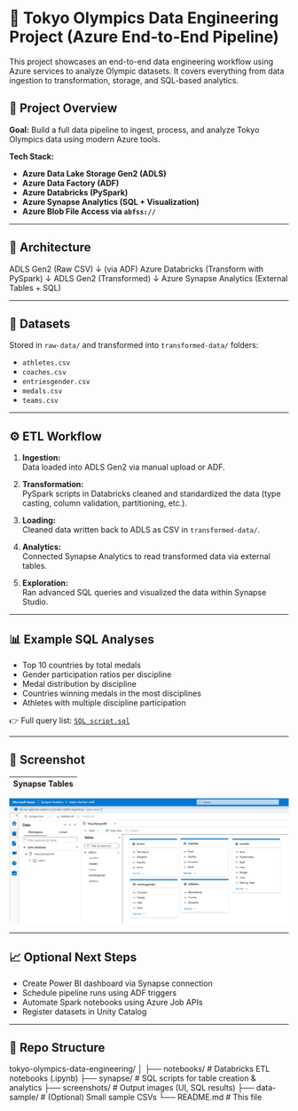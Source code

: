 # 🏅 Tokyo Olympics Data Engineering Project (Azure End-to-End Pipeline)

This project showcases an end-to-end data engineering workflow using Azure services to analyze Olympic datasets. It covers everything from data ingestion to transformation, storage, and SQL-based analytics.

## 🚀 Project Overview

**Goal:** Build a full data pipeline to ingest, process, and analyze Tokyo Olympics data using modern Azure tools.

**Tech Stack:**
- **Azure Data Lake Storage Gen2 (ADLS)**
- **Azure Data Factory (ADF)**
- **Azure Databricks (PySpark)**
- **Azure Synapse Analytics (SQL + Visualization)**
- **Azure Blob File Access via `abfss://`**

---

## 🧱 Architecture

ADLS Gen2 (Raw CSV)
↓ (via ADF)
Azure Databricks (Transform with PySpark)
↓
ADLS Gen2 (Transformed)
↓
Azure Synapse Analytics (External Tables + SQL)

---

## 📂 Datasets

Stored in `raw-data/` and transformed into `transformed-data/` folders:

- `athletes.csv`
- `coaches.csv`
- `entriesgender.csv`
- `medals.csv`
- `teams.csv`

---

## ⚙️ ETL Workflow

1. **Ingestion:**  
   Data loaded into ADLS Gen2 via manual upload or ADF.

2. **Transformation:**  
   PySpark scripts in Databricks cleaned and standardized the data (type casting, column validation, partitioning, etc.).

3. **Loading:**  
   Cleaned data written back to ADLS as CSV in `transformed-data/`.

4. **Analytics:**  
   Connected Synapse Analytics to read transformed data via external tables.

5. **Exploration:**  
   Ran advanced SQL queries and visualized the data within Synapse Studio.

---

## 📊 Example SQL Analyses

- Top 10 countries by total medals
- Gender participation ratios per discipline
- Medal distribution by discipline
- Countries winning medals in the most disciplines
- Athletes with multiple discipline participation

👉 Full query list: [`SQL script.sql`](https://github.com/alicorduk/Azure-Data-Engineer---Tokyo-olympicData/blob/main/SQL%20script.sql)

---

## 📸 Screenshot

| Synapse Tables |
|----------------|
![Synapse Analytics](https://github.com/alicorduk/Azure-Data-Engineer---Tokyo-olympicData/blob/main/Synapse%20Analytics.png)


---

## 📈 Optional Next Steps

- Create Power BI dashboard via Synapse connection
- Schedule pipeline runs using ADF triggers
- Automate Spark notebooks using Azure Job APIs
- Register datasets in Unity Catalog

---

## 📁 Repo Structure

tokyo-olympics-data-engineering/
│
├── notebooks/ # Databricks ETL notebooks (.ipynb)
├── synapse/ # SQL scripts for table creation & analytics
├── screenshots/ # Output images (UI, SQL results)
├── data-sample/ # (Optional) Small sample CSVs
└── README.md # This file

